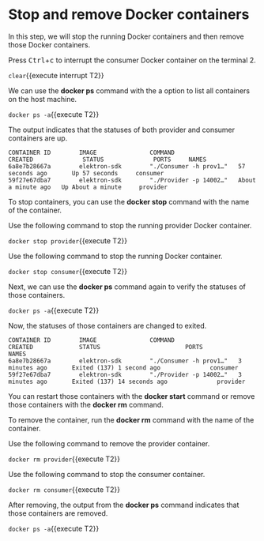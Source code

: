 # Stop and remove Docker containers
In this step, we will stop the running Docker containers and then remove those Docker containers.

Press <kbd>Ctrl</kbd>+<kbd>c</kbd> to interrupt the consumer Docker container on the terminal 2.

`clear`{{execute interrupt T2}}

We can use the **docker ps** command with the a option to list all containers on the host machine. 

`docker ps -a`{{execute T2}}

The output indicates that the statuses of both provider and consumer containers are up.

```
CONTAINER ID        IMAGE               COMMAND                  CREATED              STATUS              PORTS     NAMES
6a8e7b28667a        elektron-sdk        "./Consumer -h prov1…"   57 seconds ago       Up 57 seconds     consumer
59f27e67dba7        elektron-sdk        "./Provider -p 14002…"   About a minute ago   Up About a minute     provider
```

To stop containers, you can use the **docker stop** command with the name of the container.

Use the following command to stop the running provider Docker container.

`docker stop provider`{{execute T2}}

Use the following command to stop the running  Docker container. 

`docker stop consumer`{{execute T2}}

Next, we can use the **docker ps** command again to verify the statuses of those containers.

`docker ps -a`{{execute T2}}

Now, the statuses of those containers are changed to exited.

```
CONTAINER ID        IMAGE               COMMAND                  CREATED             STATUS                        PORTS              NAMES
6a8e7b28667a        elektron-sdk        "./Consumer -h prov1…"   3 minutes ago       Exited (137) 1 second ago              consumer
59f27e67dba7        elektron-sdk        "./Provider -p 14002…"   3 minutes ago       Exited (137) 14 seconds ago              provider
```

You can restart those containers with the **docker start** command or remove 
those containers with the **docker rm** command. 

To remove the container, run the **docker rm** command with the name of the container.

Use the following command to remove the provider container.

`docker rm provider`{{execute T2}}

Use the following command to stop the consumer container. 

`docker rm consumer`{{execute T2}}

After removing, the output from the **docker ps** command indicates that 
those containers are removed.

`docker ps -a`{{execute T2}}


